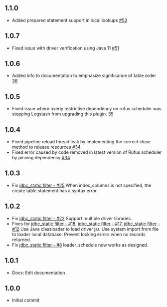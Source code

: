 ## 1.1.0
 - Added prepared statement support in local lookups [#53](https://github.com/logstash-plugins/logstash-filter-jdbc_static/pull/53)

## 1.0.7
 - Fixed issue with driver verification using Java 11 [#51](https://github.com/logstash-plugins/logstash-filter-jdbc_static/pull/51)

## 1.0.6
 - Added info to documentation to emphasize significance of table order [36](https://github.com/logstash-plugins/logstash-filter-jdbc_static/pull/36)

## 1.0.5
 - Fixed issue where overly restrictive dependency on rufus scheduler was stopping Logstash from upgrading this plugin. [35](https://github.com/logstash-plugins/logstash-filter-jdbc_static/pull/35)

## 1.0.4
 - Fixed pipeline reload thread leak by implementing the correct close method to release resources [#34](https://github.com/logstash-plugins/logstash-filter-jdbc_static/pull/34)
 - Fixed error caused by code removed in latest version of Rufus scheduler by pinning dependency [#34](https://github.com/logstash-plugins/logstash-filter-jdbc_static/pull/34)

## 1.0.3
 - Fix [jdbc_static filter - #25](https://github.com/logstash-plugins/logstash-filter-jdbc_static/issues/25) When index_columns is not specified, the create table statement has a syntax error.
## 1.0.2
 - Fix [jdbc_static filter - #22](https://github.com/logstash-plugins/logstash-filter-jdbc_static/issues/22) Support multiple driver libraries.
 - Fixes for [jdbc_static filter - #18](https://github.com/logstash-plugins/logstash-filter-jdbc_static/issues/18), [jdbc_static filter - #17](https://github.com/logstash-plugins/logstash-filter-jdbc_static/issues/17), [jdbc_static filter - #12](https://github.com/logstash-plugins/logstash-filter-jdbc_static/issues/12) Use Java classloader to load driver jar. Use system import from file to loader local database. Prevent locking errors when no records returned.
 - Fix [jdbc_static filter - #8](https://github.com/logstash-plugins/logstash-filter-jdbc_static/issues/8) loader_schedule now works as designed.

## 1.0.1
 - Docs: Edit documentation

## 1.0.0
 - Initial commit
